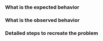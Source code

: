 ### What is the expected behavior


### What is the observed behavior


### Detailed steps to recreate the problem
